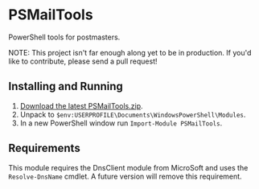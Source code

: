 # PSMailTools

PowerShell tools for postmasters.

NOTE: This project isn't far enough along yet to be in production. If you'd like to contribute, please send a pull request!

## Installing and Running

1. [Download the latest PSMailTools.zip](https://github.com/omniomi/PSMailTools/releases/latest).
2. Unpack to `$env:USERPROFILE\Documents\WindowsPowerShell\Modules`.
3. In a new PowerShell window run `Import-Module PSMailTools`.

## Requirements

This module requires the DnsClient module from MicroSoft and uses the `Resolve-DnsName` cmdlet. A future version will remove this requirement. 
